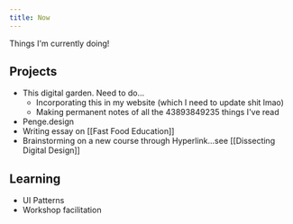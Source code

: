 ```yaml
---
title: Now
---
```

Things I'm currently doing!

## Projects
+ This digital garden. Need to do...
	+ Incorporating this in my website (which I need to update shit lmao)
	+ Making permanent notes of all the 43893849235 things I've read
+ Penge.design
+ Writing essay on [[Fast Food Education]]
+ Brainstorming on a new course through Hyperlink...see [[Dissecting Digital Design]]

## Learning
+ UI Patterns
+ Workshop facilitation
